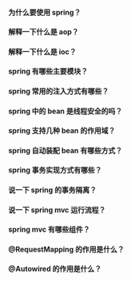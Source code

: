 #### 为什么要使用 spring？

#### 解释一下什么是 aop？

#### 解释一下什么是 ioc？

#### spring 有哪些主要模块？

#### spring 常用的注入方式有哪些？

#### spring 中的 bean 是线程安全的吗？

#### spring 支持几种 bean 的作用域？

#### spring 自动装配 bean 有哪些方式？

#### spring 事务实现方式有哪些？

#### 说一下 spring 的事务隔离？

#### 说一下 spring mvc 运行流程？

#### spring mvc 有哪些组件？

#### @RequestMapping 的作用是什么？

#### @Autowired 的作用是什么？